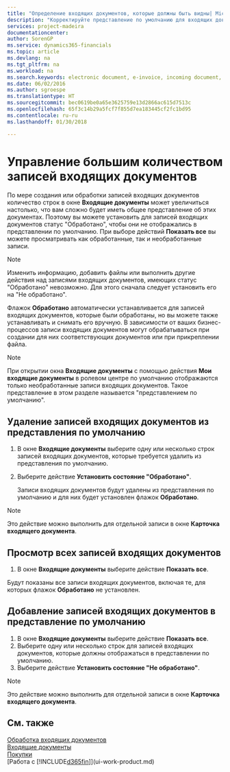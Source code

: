 ```yaml
---
title: "Определение входящих документов, которые должны быть видны| Microsoft Docs"
description: "Корректируйте представление по умолчанию для входящих документов, например для электронных счетов, чтобы иметь лучшее представление обработанных и необработанных записей."
services: project-madeira
documentationcenter: 
author: SorenGP
ms.service: dynamics365-financials
ms.topic: article
ms.devlang: na
ms.tgt_pltfrm: na
ms.workload: na
ms.search.keywords: electronic document, e-invoice, incoming document, OCR, ecommerce, document exchange, import invoice
ms.date: 06/02/2016
ms.author: sgroespe
ms.translationtype: HT
ms.sourcegitcommit: bec0619be0a65e3625759e13d2866ac615d7513c
ms.openlocfilehash: 65f3c14b29a5fcf7f855d7ea183445cf2fc1bd95
ms.contentlocale: ru-ru
ms.lasthandoff: 01/30/2018

---
```

# <a name="manage-many-incoming-document-records"></a>Управление большим количеством записей входящих документов
По мере создания или обработки записей входящих документов количество строк в окне **Входящие документы** может увеличиться настолько, что вам сложно будет иметь общее представление об этих документах. Поэтому вы можете установить для записей входящих документов статус "Обработано", чтобы они не отображались в представлении по умолчанию. При выборе действий **Показать все** вы можете просматривать как обработанные, так и необработанные записи.

> [!NOTE]  
>   Изменить информацию, добавить файлы или выполнить другие действия над записями входящих документов, имеющих статус "Обработано" невозможно. Для этого сначала следует установить его на "Не обработано".

Флажок **Обработано** автоматически устанавливается для записей входящих документов, которые были обработаны, но вы можете также устанавливать и снимать его вручную. В зависимости от ваших бизнес-процессов записи входящих документов могут обрабатываться при создании для них соответствующих документов или при прикреплении файла.

> [!NOTE]  
>   При открытии окна **Входящие документы** с помощью действия **Мои входящие документы** в ролевом центре по умолчанию отображаются только необработанные записи входящих документов. Такое представление в этом разделе называется "представлением по умолчанию".

## <a name="to-remove-incoming-document-records-from-the-default-view"></a>Удаление записей входящих документов из представления по умолчанию
1. В окне **Входящие документы** выберите одну или несколько строк записей входящих документов, которые требуется удалить из представления по умолчанию.
2. Выберите действие **Установить состояние "Обработано"**.

    Записи входящих документов будут удалены из представления по умолчанию и для них будет установлен флажок **Обработано**.

> [!NOTE]  
>   Это действие можно выполнить для отдельной записи в окне **Карточка входящего документа**.

## <a name="to-view-all-incoming-document-records"></a>Просмотр всех записей входящих документов
1. В окне **Входящие документы** выберите действие **Показать все**.

Будут показаны все записи входящих документов, включая те, для которых флажок **Обработано** не установлен.

## <a name="to-add-incoming-document-records-to-the-default-view"></a>Добавление записей входящих документов в представление по умолчанию
1. В окне **Входящие документы** выберите действие **Показать все**.
2. Выберите одну или несколько строк для записей входящих документов, которые должны отображаться в представлении по умолчанию.
3. Выберите действие **Установить состояние "Не обработано"**.  

> [!NOTE]  
>   Это действие можно выполнить для отдельной записи в окне **Карточка входящего документа**.

## <a name="see-also"></a>См. также
[Обработка входящих документов](across-process-income-documents.md)  
[Входящие документы](across-income-documents.md)  
[Покупки](purchasing-manage-purchasing.md)  
[Работа с [!INCLUDE[d365fin](includes/d365fin_md.md)]](ui-work-product.md)

